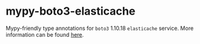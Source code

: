 # mypy-boto3-elasticache

Mypy-friendly type annotations for `boto3` 1.10.18 `elasticache` service.
More information can be found [here](https://github.com/vemel/mypy_boto3).